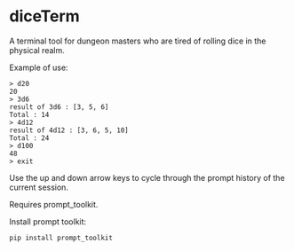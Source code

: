 # diceTerm 

A terminal tool for dungeon masters who are tired of rolling dice in the physical realm. 

Example of use:

```
> d20
20
> 3d6
result of 3d6 : [3, 5, 6]
Total : 14
> 4d12
result of 4d12 : [3, 6, 5, 10]
Total : 24
> d100
48
> exit
```

Use the up and down arrow keys to cycle through the prompt history of the current
session. 

Requires prompt\_toolkit. 

Install prompt toolkit: 

```
pip install prompt_toolkit
```
